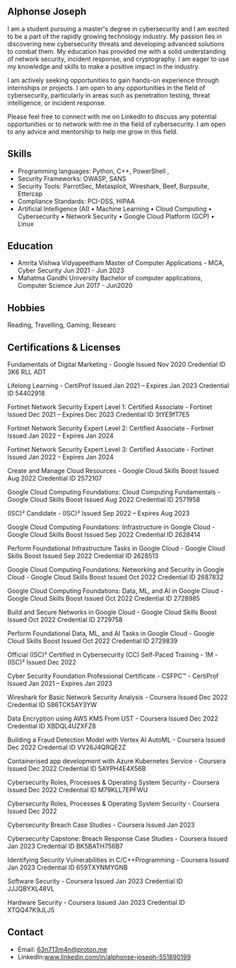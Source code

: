 ## Alphonse Joseph

I am a student pursuing a master's degree in cybersecurity and I am excited to be a part of the rapidly growing technology industry. My passion lies in discovering new cybersecurity threats and developing advanced solutions to combat them. My education has provided me with a solid understanding of network security, incident response, and cryptography. I am eager to use my knowledge and skills to make a positive impact in the industry.

I am actively seeking opportunities to gain hands-on experience through internships or projects. I am open to any opportunities in the field of cybersecurity, particularly in areas such as penetration testing, threat intelligence, or incident response.

Please feel free to connect with me on LinkedIn to discuss any potential opportunities or to network with me in the field of cybersecurity. I am open to any advice and mentorship to help me grow in this field.


## Skills

- Programming languages: Python, C++, PowerShell ,
- Security Frameworks: OWASP, SANS
- Security Tools: ParrotSec, Metasploit, Wireshark, Beef, Burpsuite, Ettercap
- Compliance Standards: PCI-DSS, HIPAA
- Artificial Intelligence (AI) • Machine Learning • Cloud Computing • Cybersecurity • Network Security •
  Google Cloud Platform (GCP) • Linux 



## Education
- Amrita Vishwa Vidyapeetham Master of Computer Applications - MCA, Cyber Security    Jun 2021 - Jun 2023
- Mahatma Gandhi University Bachelor of computer applications, Computer Science        Jun 2017 - Jun2020

##  Hobbies
Reading, Travelling, Gaming, Researc

## Certifications & Licenses



Fundamentals of Digital Marketing - Google
Issued Nov 2020
Credential ID 3K6 RLL ADT



Lifelong Learning - CertiProf
Issued Jan 2021 – Expires Jan 2023
Credential ID 54402918


Fortinet Network Security Expert Level 1: Certified Associate - Fortinet
Issued Dec 2021 – Expires Dec 2023
Credential ID 3tYE9fT7E5



Fortinet Network Security Expert Level 2: Certified Associate - Fortinet
Issued Jan 2022 – Expires Jan 2024


Fortinet Network Security Expert Level 3: Certified Associate - Fortinet
Issued Jan 2022 – Expires Jan 2024


Create and Manage Cloud Resources - Google Cloud Skills Boost
Issued Aug 2022
Credential ID 2572107



Google Cloud Computing Foundations: Cloud Computing Fundamentals - Google Cloud Skills Boost
Issued Aug 2022
Credential ID 2571958



(ISC)² Candidate - (ISC)²
Issued Sep 2022 – Expires Aug 2023


Google Cloud Computing Foundations: Infrastructure in Google Cloud - Google Cloud Skills Boost
Issued Sep 2022
Credential ID 2628414



Perform Foundational Infrastructure Tasks in Google Cloud - Google Cloud Skills Boost
Issued Sep 2022
Credential ID 2628513



Google Cloud Computing Foundations: Networking and Security in Google Cloud - Google Cloud Skills Boost
Issued Oct 2022
Credential ID 2687832



Google Cloud Computing Foundations: Data, ML, and AI in Google Cloud - Google Cloud Skills Boost
Issued Oct 2022
Credential ID 2728985



Build and Secure Networks in Google Cloud - Google Cloud Skills Boost
Issued Oct 2022
Credential ID 2729758


Perform Foundational Data, ML, and AI Tasks in Google Cloud - Google Cloud Skills Boost
Issued Oct 2022
Credential ID 2729839



Official (ISC)² Certified in Cybersecurity (CC) Self-Paced Training - 1M - (ISC)²
Issued Dec 2022


Cyber Security Foundation Professional Certificate - CSFPC™ - CertiProf
Issued Jan 2021 – Expires Jan 2023


Wireshark for Basic Network Security Analysis - Coursera
Issued Dec 2022
Credential ID S86TCK5AY3YW


Data Encryption using AWS KMS From UST - Coursera
Issued Dec 2022
Credential ID XBDQL4UZXFZ8


Building a Fraud Detection Model with Vertex AI AutoML - Coursera
Issued Dec 2022
Credential ID VV26J4QRQE2Z



Containerised app development with Azure Kubernetes Service - Coursera
Issued Dec 2022
Credential ID 5AYPH4E4X56B



Cybersecurity Roles, Processes & Operating System Security - Coursera
Issued Dec 2022
Credential ID M79KLL7EPFWU



Cybersecurity Roles, Processes & Operating System Security - Coursera
Issued Dec 2022


Cybersecurity Breach Case Studies - Coursera
Issued Jan 2023


Cybersecurity Capstone: Breach Response Case Studies - Coursera
Issued Jan 2023
Credential ID BK5BATH756B7



Identifying Security Vulnerabilities in C/C++Programming - Coursera
Issued Jan 2023
Credential ID 659TXYNMYGNB



Software Security - Coursera
Issued Jan 2023
Credential ID JJJQBYXL48VL



Hardware Security - Coursera
Issued Jan 2023
Credential ID XTQQ47K9JLJ5

## Contact

- Email:   63n713m4n@proton.me
- LinkedIn:www.linkedin.com/in/alphonse-joseph-551890199
